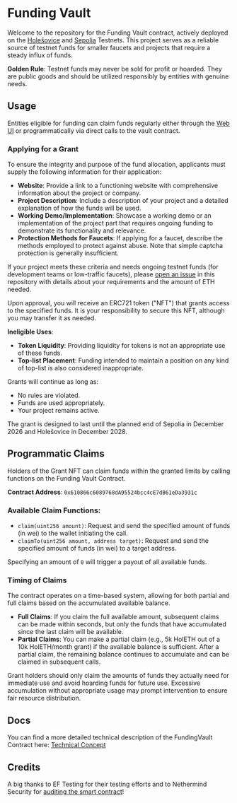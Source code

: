 # Funding Vault

Welcome to the repository for the Funding Vault contract, actively deployed on the [Holešovice](https://holesky.etherscan.io/address/0x610866c6089768da95524bcc4ce7db61eda3931c) and [Sepolia](https://sepolia.etherscan.io/address/0x610866c6089768da95524bcc4ce7db61eda3931c) Testnets. This project serves as a reliable source of testnet funds for smaller faucets and projects that require a steady influx of funds.

**Golden Rule**: Testnet funds may never be sold for profit or hoarded. They are public goods and should be utilized responsibly by entities with genuine needs.

## Usage

Entities eligible for funding can claim funds regularly either through the [Web UI](https://fundingvault.ethpandaops.io/) or programmatically via direct calls to the vault contract.

### Applying for a Grant

To ensure the integrity and purpose of the fund allocation, applicants must supply the following information for their application:

- **Website**: Provide a link to a functioning website with comprehensive information about the project or company.
- **Project Description**: Include a description of your project and a detailed explanation of how the funds will be used.
- **Working Demo/Implementation**: Showcase a working demo or an implementation of the project part that requires ongoing funding to demonstrate its functionality and relevance.
- **Protection Methods for Faucets**: If applying for a faucet, describe the methods employed to protect against abuse. Note that simple captcha protection is generally insufficient.

If your project meets these criteria and needs ongoing testnet funds (for development teams or low-traffic faucets), please [open an issue](https://github.com/ethpandaops/fundingvault/issues/new?assignees=&labels=application&projects=&template=application.yaml&title=Funding+Request%3A+%3Ctitle%3E) in this repository with details about your requirements and the amount of ETH needed.

Upon approval, you will receive an ERC721 token ("NFT") that grants access to the specified funds. It is your responsibility to secure this NFT, although you may transfer it as needed.

**Ineligible Uses**:
- **Token Liquidity**: Providing liquidity for tokens is not an appropriate use of these funds.
- **Top-list Placement**: Funding intended to maintain a position on any kind of top-list is also considered inappropriate.

Grants will continue as long as:
- No rules are violated.
- Funds are used appropriately.
- Your project remains active.

The grant is designed to last until the planned end of Sepolia in December 2026 and Holešovice in December 2028.

## Programmatic Claims

Holders of the Grant NFT can claim funds within the granted limits by calling functions on the Funding Vault Contract.

**Contract Address**: `0x610866c6089768dA95524bcc4cE7dB61eDa3931c`

### Available Claim Functions:

- `claim(uint256 amount)`: Request and send the specified amount of funds (in wei) to the wallet initiating the call.
- `claimTo(uint256 amount, address target)`: Request and send the specified amount of funds (in wei) to a target address.

Specifying an amount of `0` will trigger a payout of all available funds.

### Timing of Claims

The contract operates on a time-based system, allowing for both partial and full claims based on the accumulated available balance.

- **Full Claims**: If you claim the full available amount, subsequent claims can be made within seconds, but only the funds that have accumulated since the last claim will be available.
- **Partial Claims**: You can make a partial claim (e.g., 5k HolETH out of a 10k HolETH/month grant) if the available balance is sufficient. After a partial claim, the remaining balance continues to accumulate and can be claimed in subsequent calls.

Grant holders should only claim the amounts of funds they actually need for immediate use and avoid hoarding funds for future use. Excessive accumulation without appropriate usage may prompt intervention to ensure fair resource distribution.

## Docs

You can find a more detailed technical description of the FundingVault Contract here: [Technical Concept](https://github.com/ethpandaops/fundingvault/blob/master/fundingvault/docs/TechnicalConcept.md)

## Credits

A big thanks to EF Testing for their testing efforts and to Nethermind Security for [auditing the smart contract](https://github.com/ethpandaops/fundingvault/blob/master/fundingvault/audit/NM-0234-Ethereum-Foundation-Final.pdf)!
